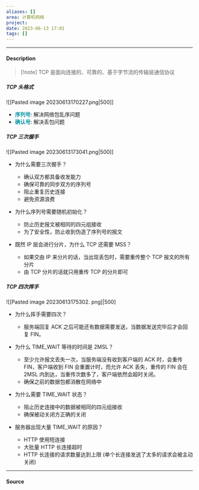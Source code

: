 ```yaml
---
aliases: []
area: 计算机网络
project: 
date: 2023-06-13 17:01
tags: []
---
```

---
#### Description
> [!note] TCP 是面向连接的、可靠的、基于字节流的传输层通信协议
##### TCP 头格式
![[Pasted image 20230613170227.png|500]]
- **<font color="#0593A2">序列号</font>**: 解决网络包乱序问题
- **<font color="#0593A2">确认号</font>**: 解决丢包问题

##### TCP 三次握手
![[Pasted image 20230613173041.png|500]]

- 为什么需要三次握手？
    - 确认双方都具备收发能力
    - 确保可靠的同步双方的序列号
    - 阻止重复历史连接
    - 避免资源浪费

- 为什么序列号需要随机初始化？
    - 防止历史报文被相同的四元组接收
    - 为了安全性，防止收到伪造了序列号的报文

- 既然 IP 层会进行分片，为什么 TCP 还需要 MSS？
    - 如果交由 IP 来分片的话，当出现丢包时，需要重传整个 TCP 报文的所有分片
    - 由 TCP 分片的话就只用重传 TCP 的分片即可

##### TCP 四次挥手
![[Pasted image 20230613175302. png]|500]

- 为什么挥手需要四次？
    - 服务端回复 ACK 之后可能还有数据需要发送，当数据发送完毕后才会回复 FIN。

- 为什么 TIME_WAIT 等待的时间是 2MSL？
    - 至少允许报文丢失一次，当服务端没有收到客户端的 ACK 时，会重传 FIN，客户端收到 FIN 会重置计时，而允许 ACK 丢失，重传的 FIN 会在 2MSL 内到达，当重传次数多了，客户端依然会超时关闭。
    - 确保之前的数据包都消散在网络中

- 为什么需要 TIME_WAIT 状态？
    - 阻止历史连接中的数据被相同的四元组接收
    - 确保被动关闭方正确的关闭

- 服务器出现大量 TIME_WAIT 的原因？
    - HTTP 使用短连接
    - 大批量 HTTP 长连接超时
    - HTTP 长连接的请求数量达到上限 (单个长连接发送了太多的请求会被主动关闭)



---
#### Source
